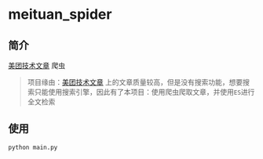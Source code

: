 # meituan_spider

## 简介

[美团技术文章](https://tech.meituan.com/) 爬虫

> 项目缘由：[美团技术文章](https://tech.meituan.com/) 上的文章质量较高，但是没有搜索功能，想要搜索只能使用搜索引擎，因此有了本项目：使用爬虫爬取文章，并使用`ES`进行全文检索

## 使用

```shell script
python main.py
```